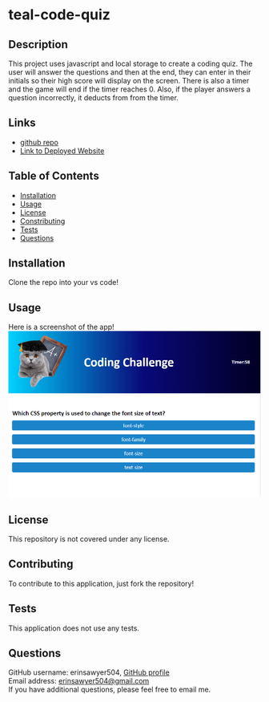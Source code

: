 # teal-code-quiz

## Description
This project uses javascript and local storage to create a coding quiz.  The user will answer the questions and then at the end, they can enter in their initials so their high score will display on the screen.  There is also a timer and the game will end if the timer reaches 0.  Also, if the player answers a question incorrectly, it deducts from from the timer. 

## Links
- [github repo](https://github.com/erinsawyer504/teal-code-quiz)
- [Link to Deployed Website](https://erinsawyer504.github.io/teal-code-quiz/)

## Table of Contents
- [Installation](#installation)  
- [Usage](#usage)  
- [License](#license)  
- [Constributing](#contributing)  
- [Tests](#tests)  
- [Questions](#questions)

## Installation
Clone the repo into your vs code!

## Usage
Here is a screenshot of the app!
![Screenshot of quiz](./assets/images/code-quiz-screenshot.PNG)

## License
This repository is not covered under any license.

## Contributing
To contribute to this application, just fork the repository!

## Tests
This application does not use any tests.

## Questions
GitHub username: erinsawyer504, 
[GitHub profile](https://www.github.com/erinsawyer504)    
Email address: erinsawyer504@gmail.com  
If you have additional questions, please feel free to email me.
